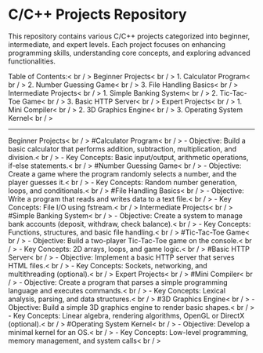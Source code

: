 ﻿# C/C++ Projects Repository
This repository contains various C/C++ projects categorized into beginner, intermediate, and expert levels. Each project focuses on enhancing programming skills, understanding core concepts, and exploring advanced functionalities.

Table of Contents:< br / >
  Beginner Projects< br / >
    1. Calculator Program< br / >
    2. Number Guessing Game< br / >
    3. File Handling Basics< br / >
  Intermediate Projects< br / >
    1. Simple Banking System< br / >
    2. Tic-Tac-Toe Game< br / >
    3. Basic HTTP Server< br / >
  Expert Projects< br / >
    1. Mini Compiler< br / >
    2. 3D Graphics Engine< br / >
    3. Operating System Kernel< br / >
    
---------------------------------------------------------------------------------------------------------------------------------------------------------------------------------------------------------------------

  Beginner Projects< br / >
    #Calculator Program< br / >
      - Objective: Build a basic calculator that performs addition, subtraction, multiplication, and division.< br / >
      - Key Concepts: Basic input/output, arithmetic operations, if-else statements.< br / >
    #Number Guessing Game< br / >
      - Objective: Create a game where the program randomly selects a number, and the player guesses it.< br / >
      - Key Concepts: Random number generation, loops, and conditionals.< br / >
    #File Handling Basics< br / >
      - Objective: Write a program that reads and writes data to a text file.< br / >
      - Key Concepts: File I/O using fstream.< br / >
  Intermediate Projects< br / >
    #Simple Banking System< br / >
      - Objective: Create a system to manage bank accounts (deposit, withdraw, check balance).< br / >
      - Key Concepts: Functions, structures, and basic file handling.< br / >
    #Tic-Tac-Toe Game< br / >
      - Objective: Build a two-player Tic-Tac-Toe game on the console.< br / >
      - Key Concepts: 2D arrays, loops, and game logic.< br / >
    #Basic HTTP Server< br / >
      - Objective: Implement a basic HTTP server that serves HTML files.< br / >
      - Key Concepts: Sockets, networking, and multithreading (optional).< br / >
  Expert Projects< br / >
    #Mini Compiler< br / >
      - Objective: Create a program that parses a simple programming language and executes commands.< br / >
      - Key Concepts: Lexical analysis, parsing, and data structures.< br / >
    #3D Graphics Engine< br / >
      - Objective: Build a simple 3D graphics engine to render basic shapes.< br / >
      - Key Concepts: Linear algebra, rendering algorithms, OpenGL or DirectX (optional).< br / >
    #Operating System Kernel< br / >
      - Objective: Develop a minimal kernel for an OS.< br / >
      - Key Concepts: Low-level programming, memory management, and system calls< br / >
